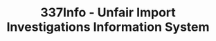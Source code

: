 ---
bigquery: https://console.cloud.google.com/bigquery?p=patents-public-data&d=usitc_investigations&page=dataset&project=sheets-management-319211
citation: US International Trade Commission 337Info Unfair Import Investigations Information
  System
contributors: US International Trade Comission
cost: None
description: US International Trade Commission 337Info Unfair Import Investigations
  Information System contains data on investigations done under Section 337. Section
  337 declares the infringement of certain statutory intellectual property rights
  and other forms of unfair competition in import trade to be unlawful practices.
  Most Section 337 investigations involve allegations of patent or registered trademark
  infringement.
documentation: FAQ and tutorial available on the site
last_edit: Mon, 04 Apr 2022 19:10:40 GMT
location: https://pubapps2.usitc.gov/337external/
maintained_by: US International Trade Comission
schema_fields: '[''reportingRequirements'', ''finalDetViolation'', ''patentNumber'',
  ''teoProceedingInvolved'', ''lastUpdated'', ''currentActiveALJ'', ''cafcAppeals'',
  ''patentNumbers'', ''actualStartDateEvidHear'', ''investigationNo'', ''invUnfairAct'',
  ''currentStatus'', ''teoIdDueDate'', ''dateOfPublicationFrNotice'', ''finalIdOnViolationDue'',
  ''teoIdIssueDate'', ''ouiiAttorney'', ''targetDate'', ''respondent'', ''id'', ''docketNo'',
  ''complainant'', ''ouiiParticipation'', ''teoReliefGranted'', ''investigationTermDate'',
  ''issueDateOtherNonFinal'', ''title'', ''internalRemand'', ''finalDetNoViolation'',
  ''aljAssigned'', ''trademarkNumbers'', ''scheduledEndDateEvidHear'', ''gcAttorney'',
  ''startDateMarkmanHearing'', ''actualEndDateEvidHear'', ''copyrightNumbers'', ''finalIdOnViolationIssue'',
  ''publication_number'', ''endDateMarkmanHearing'', ''scheduledStartDateEvidHear'',
  ''dateComplaintFiled'', ''dateCreated'', ''investigationType'', ''htsNumbers'',
  ''markmanHearing'']'
shortname: unfair_import_investigations
tags:
- import
- legal
- trade
timeframe: 2008-2021 (prior to 2008 downloadable as a JSON file)
title: 337Info - Unfair Import Investigations Information System
uuid: 2721f5ec-e599-4890-9265-9706719fc71e
---